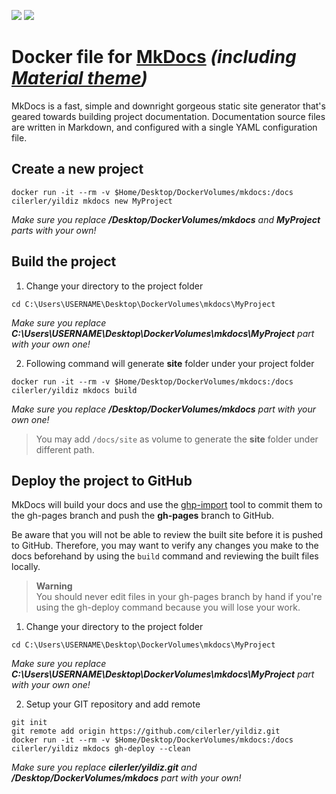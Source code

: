 [![](https://images.microbadger.com/badges/image/cilerler/mkdocs.svg)](http://microbadger.com/images/cilerler/mkdocs "Get your own image badge on microbadger.com") [![](https://images.microbadger.com/badges/version/cilerler/mkdocs.svg)](http://microbadger.com/images/cilerler/mkdocs "Get your own version badge on microbadger.com")

# Docker file for [MkDocs](http://www.mkdocs.org/) _(including [Material theme](http://squidfunk.github.io/mkdocs-material/))_

MkDocs is a fast, simple and downright gorgeous static site generator that's geared towards building project documentation. Documentation source files are written in Markdown, and configured with a single YAML configuration file.

## Create a new project
```
docker run -it --rm -v $Home/Desktop/DockerVolumes/mkdocs:/docs cilerler/yildiz mkdocs new MyProject
```
_Make sure you replace **/Desktop/DockerVolumes/mkdocs** and **MyProject** parts with your own!_


## Build the project

1. Change your directory to the project folder
  ```
  cd C:\Users\USERNAME\Desktop\DockerVolumes\mkdocs\MyProject
  ```
  _Make sure you replace **C:\Users\USERNAME\Desktop\DockerVolumes\mkdocs\MyProject** part with your own one!_

2. Following command will generate **site** folder under your project folder
  ```
  docker run -it --rm -v $Home/Desktop/DockerVolumes/mkdocs:/docs cilerler/yildiz mkdocs build
  ```
  _Make sure you replace **/Desktop/DockerVolumes/mkdocs** part with your own one!_

  > You may add `/docs/site` as volume to generate the **site** folder under different path.


## Deploy the project to GitHub

MkDocs will build your docs and use the [ghp-import](https://github.com/davisp/ghp-import) tool to commit them to the gh-pages branch and push the **gh-pages** branch to GitHub.

Be aware that you will not be able to review the built site before it is pushed to GitHub. Therefore, you may want to verify any changes you make to the docs beforehand by using the `build` command and reviewing the built files locally.

> **Warning**  
> You should never edit files in your gh-pages branch by hand if you're using the gh-deploy command because you will lose your work.

1. Change your directory to the project folder
  ```
  cd C:\Users\USERNAME\Desktop\DockerVolumes\mkdocs\MyProject
  ```
  _Make sure you replace **C:\Users\USERNAME\Desktop\DockerVolumes\mkdocs\MyProject** part with your own one!_

2. Setup your GIT repository and add remote
  ```
  git init
  git remote add origin https://github.com/cilerler/yildiz.git
  docker run -it --rm -v $Home/Desktop/DockerVolumes/mkdocs:/docs cilerler/yildiz mkdocs gh-deploy --clean
  ```
  _Make sure you replace **cilerler/yildiz.git** and **/Desktop/DockerVolumes/mkdocs** part with your own!_
